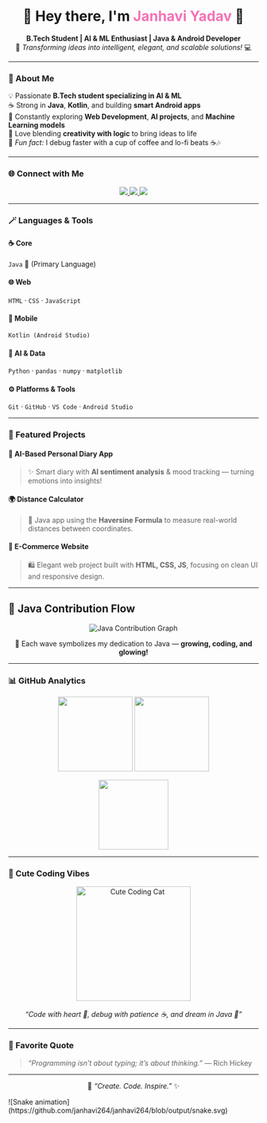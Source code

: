 <!-- 💖 PROFILE HEADER -->
<h1 align="center">
  🌸 Hey there, I'm <span style="color:#F472B6;">Janhavi Yadav</span> 👋
</h1>

<p align="center">
  <b>B.Tech Student | AI & ML Enthusiast | Java & Android Developer</b><br>
  💫 <i>Transforming ideas into intelligent, elegant, and scalable solutions!</i> 💻
</p>

---

### 🌷 About Me  

💡 Passionate **B.Tech student specializing in AI & ML**  
☕ Strong in **Java**, **Kotlin**, and building **smart Android apps**  
🧠 Constantly exploring **Web Development**, **AI projects**, and **Machine Learning models**  
🎨 Love blending **creativity with logic** to bring ideas to life  
💬 *Fun fact:* I debug faster with a cup of coffee and lo-fi beats ☕🎶  

---

### 🌐 Connect with Me  

<p align="center">
  <a href="https://www.linkedin.com/in/janhavi-yadav-41a674280/" target="_blank">
    <img src="https://img.shields.io/badge/LinkedIn-💼_Connect-blueviolet?style=for-the-badge&logo=linkedin" />
  </a>
  <a href="mailto:janhaviyadav14062006@gmail.com">
    <img src="https://img.shields.io/badge/Email-📧_Say_Hi!-ff69b4?style=for-the-badge&logo=gmail" />
  </a>
  <a href="https://github.com/janhavi264" target="_blank">
    <img src="https://img.shields.io/badge/GitHub-🖤_janhavi264-181717?style=for-the-badge&logo=github" />
  </a>
</p>

---

### 🪄 Languages & Tools  

#### ☕ Core  
`Java` 💛 (Primary Language)  

#### 🌐 Web  
`HTML` · `CSS` · `JavaScript`  

#### 📱 Mobile  
`Kotlin (Android Studio)`  

#### 🤖 AI & Data  
`Python` · `pandas` · `numpy` · `matplotlib`  

#### ⚙️ Platforms & Tools  
`Git` · `GitHub` · `VS Code` · `Android Studio`

---

### 💎 Featured Projects  

#### 🧠 AI-Based Personal Diary App  
> ✨ Smart diary with **AI sentiment analysis** & mood tracking — turning emotions into insights!  

#### 🌍 Distance Calculator  
> 📏 Java app using the **Haversine Formula** to measure real-world distances between coordinates.  

#### 🛒 E-Commerce Website  
> 🛍️ Elegant web project built with **HTML, CSS, JS**, focusing on clean UI and responsive design.  

---

## 🌊 Java Contribution Flow  

<p align="center">
  <img src="https://github-readme-activity-graph.vercel.app/graph?username=janhavi264&theme=dracula&area=true&hide_border=true&color=ffb6c1&line=ff9de2&point=ff80bf" alt="Java Contribution Graph" />
</p>

<p align="center">
  💛 Each wave symbolizes my dedication to Java — <b>growing, coding, and glowing!</b>  
</p>

---

### 📊 GitHub Analytics  

<p align="center">
  <img src="https://github-readme-stats.vercel.app/api?username=janhavi264&show_icons=true&theme=rose_pine&count_private=true&hide_border=true" height="150" />
  <img src="https://github-readme-streak-stats.herokuapp.com/?user=janhavi264&theme=rose_pine&hide_border=true" height="150" />
</p>

<p align="center">
  <img src="https://github-readme-stats.vercel.app/api/top-langs/?username=janhavi264&layout=compact&theme=rose_pine&hide_border=true&custom_title=💻%20Most%20Used%20Language:%20Java" height="140" />
</p>

---

### 🌸 Cute Coding Vibes  

<p align="center">
  <img src="https://media.giphy.com/media/HscDLzkO8EOTmgkhQP/giphy.gif" width="230" alt="Cute Coding Cat" />
  <br><br>
  <em>“Code with heart 💖, debug with patience ☕, and dream in Java 🌙”</em>
</p>

---

### 💬 Favorite Quote  

> *“Programming isn’t about typing; it’s about thinking.”* — Rich Hickey  

---

<p align="center">
  🌷 <em>“Create. Code. Inspire.”</em> ✨  
</p>
![Snake animation](https://github.com/janhavi264/janhavi264/blob/output/snake.svg)

